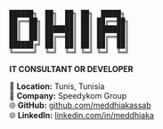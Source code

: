 ```
██████╗  ██╗  ██╗ ██╗  █████╗ 
██╔══██╗ ██║  ██║ ██║ ██╔══██╗
██║  ██║ ███████║ ██║ ███████║
██║  ██║ ██╔══██║ ██║ ██╔══██║
██████╔╝ ██║  ██║ ██║ ██║  ██║
╚═════╝  ╚═╝  ╚═╝ ╚═╝ ╚═╝  ╚═╝
```

**IT CONSULTANT OR DEVELOPER**

📍 **Location:** Tunis, Tunisia  
🏢 **Company:** Speedykom Group  
🌐 **GitHub:** [github.com/meddhiakassab](https://github.com/meddhiakassab)  
🌐 **LinkedIn:** [linkedin.com/in/meddhiaka](https://linkedin.com/in/meddhiaka)
